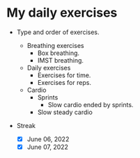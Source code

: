# My daily exercises

  - Type and order of exercises.
    - Breathing exercises
      - Box breathing.
      - IMST breathing.
    - Daily exercises
      - Exercises for time.
      - Exercises for reps.
    - Cardio
      - Sprints
        - Slow cardio ended by sprints.
      - Slow steady cardio

  - Streak
    - [x] June 06, 2022
    - [x] June 07, 2022
